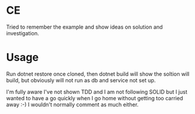 # CE
Tried to remember the example and show ideas on solution and investigation.
# Usage
Run dotnet restore once cloned, then dotnet build will show the soltion will build, but obviously will not run as db and service not set up.

I'm fully aware I've not shown TDD and I am not following SOLID but I just wanted to have a go quickly when I go home without getting too carried away :-)
I wouldn't normally comment as much either.
